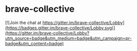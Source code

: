 # brave-collective

[![Join the chat at https://gitter.im/brave-collective/Lobby](https://badges.gitter.im/brave-collective/Lobby.svg)](https://gitter.im/brave-collective/Lobby?utm_source=badge&utm_medium=badge&utm_campaign=pr-badge&utm_content=badge)